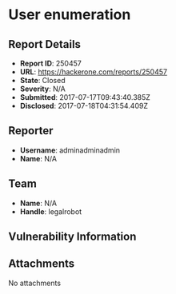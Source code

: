 # User enumeration

## Report Details
- **Report ID**: 250457
- **URL**: https://hackerone.com/reports/250457
- **State**: Closed
- **Severity**: N/A
- **Submitted**: 2017-07-17T09:43:40.385Z
- **Disclosed**: 2017-07-18T04:31:54.409Z

## Reporter
- **Username**: adminadminadmin
- **Name**: N/A

## Team
- **Name**: N/A
- **Handle**: legalrobot

## Vulnerability Information


## Attachments
No attachments
